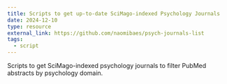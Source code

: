 ```yaml
---
title: Scripts to get up-to-date SciMago-indexed Psychology Journals
date: 2024-12-10
type: resource
external_link: https://github.com/naomibaes/psych-journals-list
tags:
  - script 
---
```


Scripts to get SciMago-indexed psychology journals to filter PubMed abstracts by psychology domain.

<!--more-->

